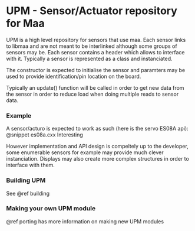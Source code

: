 UPM - Sensor/Actuator repository for Maa
==============

UPM is a high level repository for sensors that use maa. Each sensor links to
libmaa and are not meant to be interlinked although some groups of sensors may
be. Each sensor contains a header which allows to interface with it. Typically
a sensor is represented as a class and instanciated.

The constructor is expected to initialise the sensor and paramters may be used
to provide identification/pin location on the board.

Typically an update() function will be called in order to get new data from the
sensor in order to reduce load when doing multiple reads to sensor data.

### Example

A sensor/acturo is expected to work as such (here is the servo ES08A api):
@snippet es08a.cxx Interesting

However implementation and API design is compeltely up to the developer, some
enumerable sensors for example may provide much clever instanciation. Displays
may also create more complex structures in order to interface with them.

### Building UPM

See @ref building

### Making your own UPM module

@ref porting has more information on making new UPM modules


